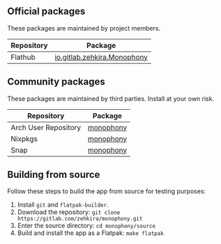 ## Official packages

These packages are maintained by project members.

| Repository | Package |
| - | - |
| Flathub | [io.gitlab.zehkira.Monophony](https://flathub.org/apps/details/io.gitlab.zehkira.Monophony) |

## Community packages

These packages are maintained by third parties. Install at your own risk.

| Repository | Package |
| - | - |
| Arch User Repository | [monophony](https://aur.archlinux.org/packages/monophony)
| Nixpkgs | [monophony](https://search.nixos.org/packages?channel=unstable&show=monophony&type=packages)
| Snap | [monophony](https://snapcraft.io/monophony)

## Building from source

Follow these steps to build the app from source for testing purposes:

1. Install `git` and `flatpak-builder`.
2. Download the repository: `git clone https://gitlab.com/zehkira/monophony.git`
3. Enter the source directory: `cd monophony/source`
4. Build and install the app as a Flatpak: `make flatpak`
